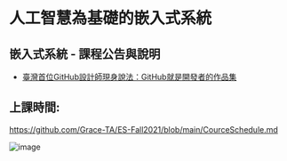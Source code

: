 # 人工智慧為基礎的嵌入式系統

## 嵌入式系統 - 課程公告與說明

* [臺灣首位GitHub設計師現身說法：GitHub就是開發者的作品集](https://www.ithome.com.tw/news/95284)

## 上課時間:

https://github.com/Grace-TA/ES-Fall2021/blob/main/CourceSchedule.md

![image](https://user-images.githubusercontent.com/89304181/130322079-320e83df-63ba-4da2-82bc-f409fc4c2d05.png)

